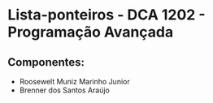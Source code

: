 # Lista-ponteiros - DCA 1202 - Programação Avançada
## Componentes:
- Roosewelt Muniz Marinho Junior
- Brenner dos Santos Araújo
